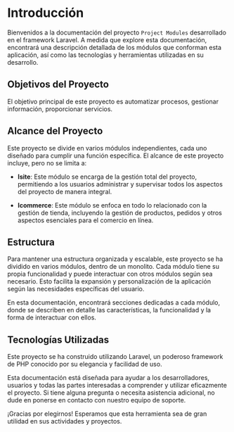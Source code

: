 # Introducción

Bienvenidos a la documentación del proyecto `Project Modules` desarrollado en el framework Laravel. A medida
que explore esta documentación, encontrará una descripción detallada de los módulos que conforman esta aplicación, así
como las tecnologías y herramientas utilizadas en su desarrollo.

## Objetivos del Proyecto

El objetivo principal de este proyecto es automatizar procesos, gestionar información, proporcionar servicios.

## Alcance del Proyecto

Este proyecto se divide en varios módulos independientes, cada uno diseñado para cumplir una función específica.
El alcance de este proyecto incluye, pero no se limita a:

- **Isite**: Este módulo se encarga de la gestión total del proyecto, permitiendo a los usuarios administrar y supervisar
  todos los aspectos del proyecto de manera integral.

- **Icommerce**: Este módulo se enfoca en todo lo relacionado con la gestión de tienda, incluyendo la gestión de productos,
  pedidos y otros aspectos esenciales para el comercio en línea.

## Estructura

Para mantener una estructura organizada y escalable, este proyecto se ha dividido en varios módulos, dentro de un
monolito. Cada módulo tiene su propia funcionalidad y puede interactuar con otros módulos según sea necesario. Esto
facilita la expansión y personalización de la aplicación según las necesidades específicas del usuario.

En esta documentación, encontrará secciones dedicadas a cada módulo, donde se describen en detalle las características,
la funcionalidad y la forma de interactuar con ellos.

## Tecnologías Utilizadas
Este proyecto se ha construido utilizando Laravel, un poderoso framework de PHP conocido por su elegancia y facilidad de
uso.

Esta documentación está diseñada para ayudar a los desarrolladores, usuarios y todas las partes interesadas a comprender
y utilizar eficazmente el proyecto. Si tiene alguna pregunta o necesita asistencia adicional, no dude en ponerse en
contacto con nuestro equipo de soporte.

¡Gracias por elegirnos! Esperamos que esta herramienta sea de gran utilidad en sus actividades y
proyectos.
